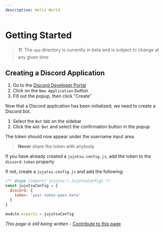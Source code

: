 ```yaml
---
description: Hello World
---
```


# Getting Started

> 🏗️ The `app` directory is currently in beta and is subject to change at any given time

## Creating a Discord Application

1. Go to the [Discord Developer Portal](https://discord.com/developers/applications) 
2. Click on the `New Application` button
3. Fill out the popup, then click "Create"

Now that a Discord application has been initialized, we need to create a Discord bot.

1. Select the `Bot` tab on the sidebar
2. Click the `Add Bot` and select the confirmation button in the popup

The token should now appear under the username input area

> **Never** share the token with anybody

If you have already created a `jujutsu.config.js`, add the token to the `discord.token` property

If not, create a `jujutsu.config.js` and add the following:

```js:jujutsu.config.js
/** @type {import('jujutsu').JujutsuConfig} */
const jujutsuConfig = {
  discord: {
    token: 'your-token-goes-here'
  }
}

module.exports = jujutsuConfig
```

_This page is still being written_ - [Contribute to this page](https://github.com/vajitsu/jujutsu.js/blob/canary/docs/getting-started.md)
